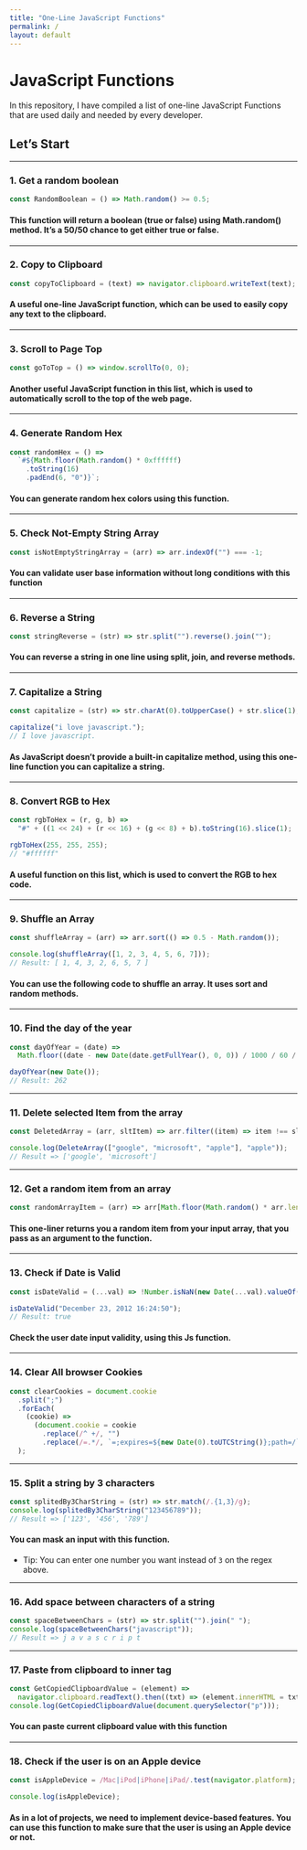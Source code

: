 ```yaml
---
title: "One-Line JavaScript Functions"
permalink: /
layout: default
---
```


# JavaScript Functions

In this repository, I have compiled a list of one-line JavaScript Functions that are used daily and needed by every developer.

## Let’s Start

---

### 1. Get a random boolean

```js
const RandomBoolean = () => Math.random() >= 0.5;
```

#### This function will return a boolean (true or false) using Math.random() method. It’s a 50/50 chance to get either true or false.

---

### 2. Copy to Clipboard

```js
const copyToClipboard = (text) => navigator.clipboard.writeText(text);
```

#### A useful one-line JavaScript function, which can be used to easily copy any text to the clipboard.

---

### 3. Scroll to Page Top

```js
const goToTop = () => window.scrollTo(0, 0);
```

#### Another useful JavaScript function in this list, which is used to automatically scroll to the top of the web page.

---

### 4. Generate Random Hex

```js
const randomHex = () =>
  `#${Math.floor(Math.random() * 0xffffff)
    .toString(16)
    .padEnd(6, "0")}`;
```

#### You can generate random hex colors using this function.

---

### 5. Check Not-Empty String Array

```js
const isNotEmptyStringArray = (arr) => arr.indexOf("") === -1;
```

#### You can validate user base information without long conditions with this function

---

### 6. Reverse a String

```js
const stringReverse = (str) => str.split("").reverse().join("");
```

#### You can reverse a string in one line using split, join, and reverse methods.

---

### 7. Capitalize a String

```js
const capitalize = (str) => str.charAt(0).toUpperCase() + str.slice(1);

capitalize("i love javascript.");
// I love javascript.
```

#### As JavaScript doesn’t provide a built-in capitalize method, using this one-line function you can capitalize a string.

---

### 8. Convert RGB to Hex

```js
const rgbToHex = (r, g, b) =>
  "#" + ((1 << 24) + (r << 16) + (g << 8) + b).toString(16).slice(1);

rgbToHex(255, 255, 255);
// "#ffffff"
```

#### A useful function on this list, which is used to convert the RGB to hex code.

---

### 9. Shuffle an Array

```js
const shuffleArray = (arr) => arr.sort(() => 0.5 - Math.random());

console.log(shuffleArray([1, 2, 3, 4, 5, 6, 7]));
// Result: [ 1, 4, 3, 2, 6, 5, 7 ]
```

#### You can use the following code to shuffle an array. It uses sort and random methods.

---

### 10. Find the day of the year

```js
const dayOfYear = (date) =>
  Math.floor((date - new Date(date.getFullYear(), 0, 0)) / 1000 / 60 / 60 / 24);

dayOfYear(new Date());
// Result: 262
```

---

### 11. Delete selected Item from the array

```js
const DeletedArray = (arr, sltItem) => arr.filter((item) => item !== sltItem);

console.log(DeleteArray(["google", "microsoft", "apple"], "apple"));
// Result => ['google', 'microsoft']
```

---

### 12. Get a random item from an array

```js
const randomArrayItem = (arr) => arr[Math.floor(Math.random() * arr.length)];
```

#### This one-liner returns you a random item from your input array, that you pass as an argument to the function.

---

### 13. Check if Date is Valid

```js
const isDateValid = (...val) => !Number.isNaN(new Date(...val).valueOf());

isDateValid("December 23, 2012 16:24:50");
// Result: true
```

#### Check the user date input validity, using this Js function.

---

### 14. Clear All browser Cookies

```js
const clearCookies = document.cookie
  .split(";")
  .forEach(
    (cookie) =>
      (document.cookie = cookie
        .replace(/^ +/, "")
        .replace(/=.*/, `=;expires=${new Date(0).toUTCString()};path=/`))
  );
```

---

### 15. Split a string by 3 characters

```js
const splitedBy3CharString = (str) => str.match(/.{1,3}/g);
console.log(splitedBy3CharString("123456789"));
// Result => ['123', '456', '789']
```

#### You can mask an input with this function.

- Tip: You can enter one number you want instead of `3` on the regex above.

---

### 16. Add space between characters of a string

```js
const spaceBetweenChars = (str) => str.split("").join(" ");
console.log(spaceBetweenChars("javascript"));
// Result => j a v a s c r i p t
```

---

### 17. Paste from clipboard to inner tag

```js
const GetCopiedClipboardValue = (element) =>
  navigator.clipboard.readText().then((txt) => (element.innerHTML = txt));
console.log(GetCopiedClipboardValue(document.querySelector("p")));
```

#### You can paste current clipboard value with this function

---

### 18. Check if the user is on an Apple device

```js
const isAppleDevice = /Mac|iPod|iPhone|iPad/.test(navigator.platform);

console.log(isAppleDevice);
```

#### As in a lot of projects, we need to implement device-based features. You can use this function to make sure that the user is using an Apple device or not.
